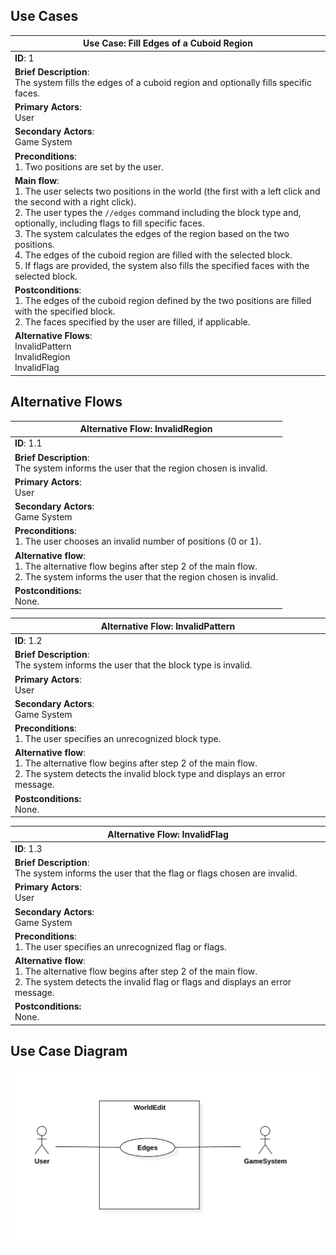 ## Use Cases
| Use Case: Fill Edges of a Cuboid Region                                                                                                                                                                                                                                                                                                                                                                                                                                                                                       |
| ----------------------------------------------------------------------------------------------------------------------------------------------------------------------------------------------------------------------------------------------------------------------------------------------------------------------------------------------------------------------------------------------------------------------------------------------------------------------------------------------------------------------------- |
| **ID**: 1                                                                                                                                                                                                                                                                                                                                                                                                                                                                                                                     |
| **Brief Description**:<br>The system fills the edges of a cuboid region and optionally fills specific faces.                                                                                                                                                                                                                                                                                                                                                                                                                  |
| **Primary Actors**:<br>User                                                                                                                                                                                                                                                                                                                                                                                                                                                                                                   |
| **Secondary Actors**:<br>Game System                                                                                                                                                                                                                                                                                                                                                                                                                                                                                          |
| **Preconditions**:<br>1. Two positions are set by the user.                                                                                                                                                                                                                                                                                                                                                                                                                                                                   |
| **Main flow**:<br>1. The user selects two positions in the world (the first with a left click and the second with a right click).  <br>2. The user types the `//edges` command including the block type and, optionally, including flags to fill specific faces.  <br>3. The system calculates the edges of the region based on the two positions.  <br>4. The edges of the cuboid region are filled with the selected block.<br>5. If flags are provided, the system also fills the specified faces with the selected block. |
| **Postconditions**:<br>1. The edges of the cuboid region defined by the two positions are filled with the specified block.<br>2. The faces specified by the user are filled, if applicable.                                                                                                                                                                                                                                                                                                                                   |
| **Alternative Flows**:<br>InvalidPattern<br>InvalidRegion<br>InvalidFlag                                                                                                                                                                                                                                                                                                                                                                                                                                                      |


## Alternative Flows
| Alternative Flow: InvalidRegion                                                                                                                               |
| ------------------------------------------------------------------------------------------------------------------------------------------------------------- |
| **ID**: 1.1                                                                                                                                                   |
| **Brief Description**:<br>The system informs the user that the region chosen is invalid.                                                                      |
| **Primary Actors**:<br>User                                                                                                                                   |
| **Secondary Actors**:<br>Game System                                                                                                                          |
| **Preconditions**:<br>1. The user chooses an invalid number of positions (0 or 1).                                                                            |
| **Alternative flow**:<br>1. The alternative flow begins after step 2 of the main flow.  <br>2. The system informs the user that the region chosen is invalid. |
| **Postconditions:**<br>None.                                                                                                                                  |

| Alternative Flow: InvalidPattern                                                                                                                                        |
| ----------------------------------------------------------------------------------------------------------------------------------------------------------------------- |
| **ID**: 1.2                                                                                                                                                             |
| **Brief Description**:<br>The system informs the user that the block type is invalid.                                                                                   |
| **Primary Actors**:<br>User                                                                                                                                             |
| **Secondary Actors**:<br>Game System                                                                                                                                    |
| **Preconditions**:<br>1. The user specifies an unrecognized block type.                                                                                                 |
| **Alternative flow**:<br>1. The alternative flow begins after step 2 of the main flow.  <br>2. The system detects the invalid block type and displays an error message. |
| **Postconditions:**<br>None.                                                                                                                                            |

| Alternative Flow: InvalidFlag                                                                                                                                              |
| -------------------------------------------------------------------------------------------------------------------------------------------------------------------------- |
| **ID**: 1.3                                                                                                                                                                |
| **Brief Description**:<br>The system informs the user that the flag or flags chosen are invalid.                                                                           |
| **Primary Actors**:<br>User                                                                                                                                                |
| **Secondary Actors**:<br>Game System                                                                                                                                       |
| **Preconditions**:<br>1. The user specifies an unrecognized flag or flags.                                                                                                 |
| **Alternative flow**:<br>1. The alternative flow begins after step 2 of the main flow.  <br>2. The system detects the invalid flag or flags and displays an error message. |
| **Postconditions:**<br>None.                                                                                                                                               |

## Use Case Diagram

![Use Case Diagram](UseCaseDiagram.png)
